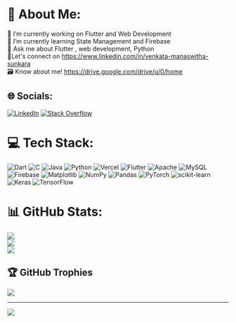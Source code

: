 # 💫 About Me:
🔭 I’m currently working on Flutter and Web Development<br>🌱 I’m currently learning State Management and Firebase<br>💬 Ask me about Flutter , web development, Python<br>🤝Let's connect on https://www.linkedin.com/in/venkata-manaswitha-sunkara<br>🗃️ Know about me! https://drive.google.com/drive/u/0/home<br>


## 🌐 Socials:
[![LinkedIn](https://img.shields.io/badge/LinkedIn-%230077B5.svg?logo=linkedin&logoColor=white)](https://linkedin.com/in/https://www.linkedin.com/in/venkata-manaswitha-sunkara) [![Stack Overflow](https://img.shields.io/badge/-Stackoverflow-FE7A16?logo=stack-overflow&logoColor=white)](https://stackoverflow.com/users/22770491/venkata-manaswitha-sunkara) 

# 💻 Tech Stack:
![Dart](https://img.shields.io/badge/dart-%230175C2.svg?style=for-the-badge&logo=dart&logoColor=white) ![C](https://img.shields.io/badge/c-%2300599C.svg?style=for-the-badge&logo=c&logoColor=white) ![Java](https://img.shields.io/badge/java-%23ED8B00.svg?style=for-the-badge&logo=openjdk&logoColor=white) ![Python](https://img.shields.io/badge/python-3670A0?style=for-the-badge&logo=python&logoColor=ffdd54) ![Vercel](https://img.shields.io/badge/vercel-%23000000.svg?style=for-the-badge&logo=vercel&logoColor=white) ![Flutter](https://img.shields.io/badge/Flutter-%2302569B.svg?style=for-the-badge&logo=Flutter&logoColor=white) ![Apache](https://img.shields.io/badge/apache-%23D42029.svg?style=for-the-badge&logo=apache&logoColor=white) ![MySQL](https://img.shields.io/badge/mysql-%2300000f.svg?style=for-the-badge&logo=mysql&logoColor=white) ![Firebase](https://img.shields.io/badge/Firebase-039BE5?style=for-the-badge&logo=Firebase&logoColor=white) ![Matplotlib](https://img.shields.io/badge/Matplotlib-%23ffffff.svg?style=for-the-badge&logo=Matplotlib&logoColor=black) ![NumPy](https://img.shields.io/badge/numpy-%23013243.svg?style=for-the-badge&logo=numpy&logoColor=white) ![Pandas](https://img.shields.io/badge/pandas-%23150458.svg?style=for-the-badge&logo=pandas&logoColor=white) ![PyTorch](https://img.shields.io/badge/PyTorch-%23EE4C2C.svg?style=for-the-badge&logo=PyTorch&logoColor=white) ![scikit-learn](https://img.shields.io/badge/scikit--learn-%23F7931E.svg?style=for-the-badge&logo=scikit-learn&logoColor=white) ![Keras](https://img.shields.io/badge/Keras-%23D00000.svg?style=for-the-badge&logo=Keras&logoColor=white) ![TensorFlow](https://img.shields.io/badge/TensorFlow-%23FF6F00.svg?style=for-the-badge&logo=TensorFlow&logoColor=white)
# 📊 GitHub Stats:
![](https://github-readme-stats.vercel.app/api?username=manaswithasunkara&theme=dark&hide_border=false&include_all_commits=false&count_private=false)<br/>
![](https://github-readme-streak-stats.herokuapp.com/?user=manaswithasunkara&theme=dark&hide_border=false)<br/>
![](https://github-readme-stats.vercel.app/api/top-langs/?username=manaswithasunkara&theme=dark&hide_border=false&include_all_commits=false&count_private=false&layout=compact)

## 🏆 GitHub Trophies
![](https://github-profile-trophy.vercel.app/?username=manaswithasunkara&theme=radical&no-frame=true&no-bg=false&margin-w=4)

---
[![](https://visitcount.itsvg.in/api?id=manaswithasunkara&icon=0&color=0)](https://visitcount.itsvg.in)

<!-- Proudly created with GPRM ( https://gprm.itsvg.in ) -->
